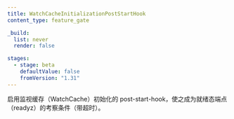 ```yaml
---
title: WatchCacheInitializationPostStartHook
content_type: feature_gate

_build:
  list: never
  render: false

stages:
  - stage: beta 
    defaultValue: false
    fromVersion: "1.31"
---
```


<!--
Enables post-start-hook for watchcache initialization to be part of readyz (with timeout).
-->
启用监视缓存（WatchCache）初始化的 post-start-hook，使之成为就绪态端点（readyz）的考察条件（带超时）。
